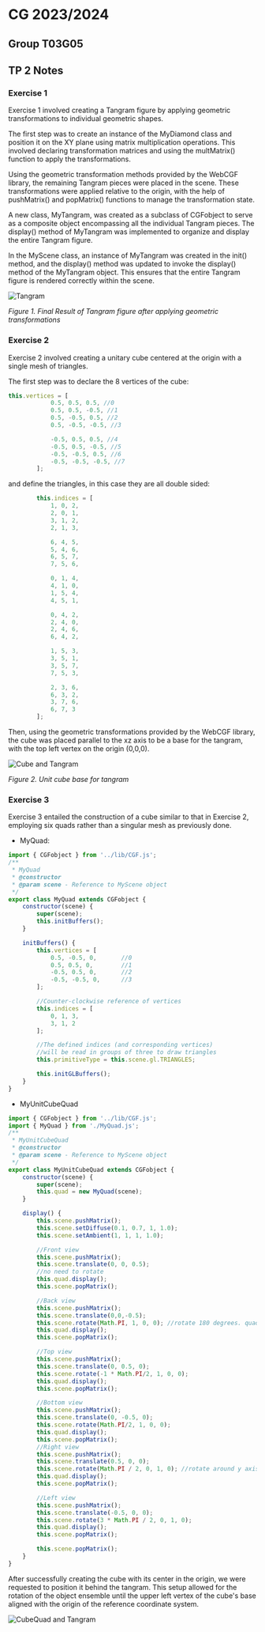 # CG 2023/2024

## Group T03G05

## TP 2 Notes

### Exercise 1

Exercise 1 involved creating a Tangram figure by applying geometric transformations to individual geometric shapes. 

The first step was to create an instance of the MyDiamond class and position it on the XY plane using matrix multiplication operations. This involved declaring transformation matrices and using the multMatrix() function to apply the transformations.

Using the geometric transformation methods provided by the WebCGF library, the remaining Tangram pieces were placed in the scene. These transformations were applied relative to the origin, with the help of pushMatrix() and popMatrix() functions to manage the transformation state.

A new class, MyTangram, was created as a subclass of CGFobject to serve as a composite object encompassing all the individual Tangram pieces. The display() method of MyTangram was implemented to organize and display the entire Tangram figure.

In the MyScene class, an instance of MyTangram was created in the init() method, and the display() method was updated to invoke the display() method of the MyTangram object. This ensures that the entire Tangram figure is rendered correctly within the scene.


![Tangram](cg-t03g05-tp2-1.png)

*Figure 1. Final Result of Tangram figure after applying geometric transformations*

### Exercise 2 
Exercise 2 involved creating a unitary cube centered at the origin with a single mesh of triangles.

The first step was to declare the 8 vertices of the cube:
```js
this.vertices = [
            0.5, 0.5, 0.5, //0
            0.5, 0.5, -0.5, //1
            0.5, -0.5, 0.5, //2
            0.5, -0.5, -0.5, //3

            -0.5, 0.5, 0.5, //4
            -0.5, 0.5, -0.5, //5
            -0.5, -0.5, 0.5, //6
            -0.5, -0.5, -0.5, //7
		];
```

and define the triangles, in this case they are all double sided:
```js
		this.indices = [
            1, 0, 2,
            2, 0, 1,
            3, 1, 2,
            2, 1, 3,

            6, 4, 5,
            5, 4, 6,
            6, 5, 7,
            7, 5, 6,

            0, 1, 4,
            4, 1, 0,
            1, 5, 4,
            4, 5, 1,

            0, 4, 2,
            2, 4, 0,
            2, 4, 6,
            6, 4, 2,

            1, 5, 3,
            3, 5, 1,
            3, 5, 7, 
            7, 5, 3,

            2, 3, 6,
            6, 3, 2,
            3, 7, 6, 
            6, 7, 3
		];
```

Then, using the geometric transformations provided by the WebCGF library, the cube was placed parallel to the xz axis to be a base for the tangram, with the top left vertex on the origin (0,0,0).

![Cube and Tangram](cg-t03g05-tp2-2.png)

*Figure 2. Unit cube base for tangram*

### Exercise 3
Exercise 3 entailed the construction of a cube similar to that in Exercise 2, employing six quads rather than a singular mesh as previously done.

- MyQuad:
```js
import { CGFobject } from '../lib/CGF.js';
/**
 * MyQuad
 * @constructor
 * @param scene - Reference to MyScene object
 */
export class MyQuad extends CGFobject {
    constructor(scene) {
        super(scene);
        this.initBuffers();
    }

    initBuffers() {
        this.vertices = [
            0.5, -0.5, 0,	    //0 
            0.5, 0.5, 0,	    //1
            -0.5, 0.5, 0,	    //2
            -0.5, -0.5, 0,	    //3
        ];

        //Counter-clockwise reference of vertices
        this.indices = [
            0, 1, 3,
            3, 1, 2
        ];

        //The defined indices (and corresponding vertices)
        //will be read in groups of three to draw triangles
        this.primitiveType = this.scene.gl.TRIANGLES;

        this.initGLBuffers();
    }
}
```

- MyUnitCubeQuad
```js
import { CGFobject } from '../lib/CGF.js';
import { MyQuad } from './MyQuad.js';
/**
 * MyUnitCubeQuad
 * @constructor
 * @param scene - Reference to MyScene object
 */
export class MyUnitCubeQuad extends CGFobject {
    constructor(scene) {
        super(scene);
        this.quad = new MyQuad(scene);
    }

    display() {
        this.scene.pushMatrix();
        this.scene.setDiffuse(0.1, 0.7, 1, 1.0);
        this.scene.setAmbient(1, 1, 1, 1.0);

        //Front view
        this.scene.pushMatrix();
        this.scene.translate(0, 0, 0.5);
        //no need to rotate
        this.quad.display();
        this.scene.popMatrix();

        //Back view
        this.scene.pushMatrix();
        this.scene.translate(0,0,-0.5);
        this.scene.rotate(Math.PI, 1, 0, 0); //rotate 180 degrees. quad only visible from one side
        this.quad.display();
        this.scene.popMatrix();

        //Top view
        this.scene.pushMatrix();
        this.scene.translate(0, 0.5, 0);
        this.scene.rotate(-1 * Math.PI/2, 1, 0, 0);
        this.quad.display();
        this.scene.popMatrix();

        //Bottom view
        this.scene.pushMatrix();
        this.scene.translate(0, -0.5, 0);
        this.scene.rotate(Math.PI/2, 1, 0, 0);
        this.quad.display();
        this.scene.popMatrix();
        //Right view
        this.scene.pushMatrix();
        this.scene.translate(0.5, 0, 0);
        this.scene.rotate(Math.PI / 2, 0, 1, 0); //rotate around y axis
        this.quad.display();
        this.scene.popMatrix();

        //Left view
        this.scene.pushMatrix();
        this.scene.translate(-0.5, 0, 0);
        this.scene.rotate(3 * Math.PI / 2, 0, 1, 0);
        this.quad.display();
        this.scene.popMatrix();

        this.scene.popMatrix();
    }
}
```

After successfully creating the cube with its center in the origin, we were requested to position it behind the tangram. This setup allowed for the rotation of the object ensemble until the upper left vertex of the cube's base aligned with the origin of the reference coordinate system.

![CubeQuad and Tangram](cg-t03g05-tp2-3.jpg)
